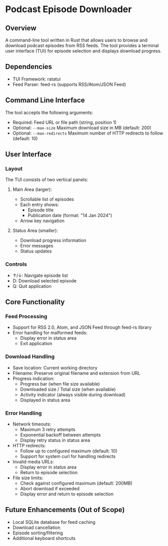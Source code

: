 # Podcast Episode Downloader

## Overview
A command-line tool written in Rust that allows users to browse and download podcast episodes from RSS feeds. The tool provides a terminal user interface (TUI) for episode selection and displays download progress.

## Dependencies
- TUI Framework: ratatui
- Feed Parser: feed-rs (supports RSS/Atom/JSON Feed)

## Command Line Interface
The tool accepts the following arguments:
- Required: Feed URL or file path (string, position 1)
- Optional: `--max-size` Maximum download size in MB (default: 200)
- Optional: `--max-redirects` Maximum number of HTTP redirects to follow (default: 10)

## User Interface
### Layout
The TUI consists of two vertical panels:
1. Main Area (larger):
   - Scrollable list of episodes
   - Each entry shows:
     - Episode title
     - Publication date (format: "14 Jan 2024")
   - Arrow key navigation

2. Status Area (smaller):
   - Download progress information
   - Error messages
   - Status updates

### Controls
- ↑/↓: Navigate episode list
- D: Download selected episode
- Q: Quit application

## Core Functionality

### Feed Processing
- Support for RSS 2.0, Atom, and JSON Feed through feed-rs library
- Error handling for malformed feeds:
  - Display error in status area
  - Exit application

### Download Handling
- Save location: Current working directory
- Filename: Preserve original filename and extension from URL
- Progress indication:
  - Progress bar (when file size available)
  - Downloaded size / Total size (when available)
  - Activity indicator (always visible during download)
  - Displayed in status area

### Error Handling
- Network timeouts:
  - Maximum 3 retry attempts
  - Exponential backoff between attempts
  - Display retry status in status area
- HTTP redirects:
  - Follow up to configured maximum (default: 10)
  - Support for system curl for handling redirects
- Invalid media URLs:
  - Display error in status area
  - Return to episode selection
- File size limits:
  - Check against configured maximum (default: 200MB)
  - Abort download if exceeded
  - Display error and return to episode selection

## Future Enhancements (Out of Scope)
- Local SQLite database for feed caching
- Download cancellation
- Episode sorting/filtering
- Additional keyboard shortcuts
